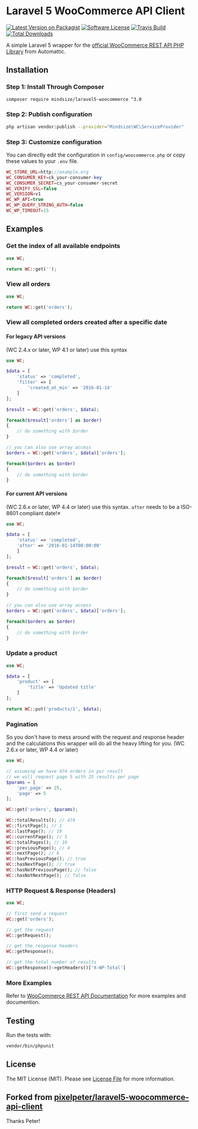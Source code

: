 # Laravel 5 WooCommerce API Client

[![Latest Version on Packagist](https://img.shields.io/packagist/v/mindsize/laravel5-woocommerce.svg?style=flat-square)](https://packagist.org/packages/mindsize/laravel5-woocommerce)
[![Software License](https://img.shields.io/badge/license-MIT-brightgreen.svg?style=flat-square)](LICENSE.md)
[![Travis Build](https://img.shields.io/travis/Mindsize/laravel5-woocommerce/master.svg?style=flat-square)](https://travis-ci.org/Mindsize/laravel5-woocommerce)
[![Total Downloads](https://img.shields.io/packagist/dt/mindsize/laravel5-woocommerce.svg?style=flat-square)](https://packagist.org/packages/mindsize/laravel5-woocommerce)

A simple Laravel 5 wrapper for the [official WooCommerce REST API PHP Library](https://github.com/woothemes/wc-api-php) from Automattic.

## Installation

### Step 1: Install Through Composer

``` bash
composer require mindsize/laravel5-woocommerce ^3.0
```

### Step 2: Publish configuration
``` bash
php artisan vendor:publish --provider="Mindsize\WC\ServiceProvider"
```

### Step 3: Customize configuration
You can directly edit the configuration in `config/woocommerce.php` or copy these values to your `.env` file.
```php
WC_STORE_URL=http://example.org
WC_CONSUMER_KEY=ck_your-consumer-key
WC_CONSUMER_SECRET=cs_your-consumer-secret
WC_VERIFY_SSL=false
WC_VERSION=v1
WC_WP_API=true
WC_WP_QUERY_STRING_AUTH=false
WC_WP_TIMEOUT=15
```

## Examples

### Get the index of all available endpoints
```php
use WC;

return WC::get('');
```

### View all orders
```php
use WC;

return WC::get('orders');
```

### View all completed orders created after a specific date
#### For legacy API versions 
(WC 2.4.x or later, WP 4.1 or later) use this syntax

```php
use WC;

$data = [
    'status' => 'completed',
    'filter' => [
        'created_at_min' => '2016-01-14'
    ]
];

$result = WC::get('orders', $data);

foreach($result['orders'] as $order)
{
    // do something with $order
}

// you can also use array access
$orders = WC::get('orders', $data)['orders'];

foreach($orders as $order)
{
    // do something with $order
}
```

#### For current API versions 
(WC 2.6.x or later, WP 4.4 or later) use this syntax.
`after` needs to be a ISO-8601 compliant date!≠

```php
use WC;

$data = [
    'status' => 'completed',
    'after' => '2016-01-14T00:00:00'
    ]
];

$result = WC::get('orders', $data);

foreach($result['orders'] as $order)
{
    // do something with $order
}

// you can also use array access
$orders = WC::get('orders', $data)['orders'];

foreach($orders as $order)
{
    // do something with $order
}
```

### Update a product
```php
use WC;

$data = [
    'product' => [
        'title' => 'Updated title'
    ]
];

return WC::put('products/1', $data);
```

### Pagination
So you don't have to mess around with the request and response header and the calculations this wrapper will do all the heavy lifting for you.
(WC 2.6.x or later, WP 4.4 or later) 

```php
use WC;

// assuming we have 474 orders in pur result
// we will request page 5 with 25 results per page
$params = [
    'per_page' => 25,
    'page' => 5
];

WC::get('orders', $params);

WC::totalResults(); // 474
WC::firstPage(); // 1
WC::lastPage(); // 19
WC::currentPage(); // 5 
WC::totalPages(); // 19
WC::previousPage(); // 4
WC::nextPage(); // 6
WC::hasPreviousPage(); // true 
WC::hasNextPage(); // true
WC::hasNotPreviousPage(); // false 
WC::hasNotNextPage(); // false
```

### HTTP Request & Response (Headers)

```php
use WC;

// first send a request
WC::get('orders');

// get the request
WC::getRequest();

// get the response headers
WC::getResponse();

// get the total number of results
WC::getResponse()->getHeaders()['X-WP-Total']
```


### More Examples
Refer to [WooCommerce REST API Documentation](https://woocommerce.github.io/woocommerce-rest-api-docs) for more examples and documention.

## Testing
Run the tests with:
```bash
vendor/bin/phpunit
```

## License

The MIT License (MIT). Please see [License File](LICENSE.md) for more information.

## Forked from [pixelpeter/laravel5-woocommerce-api-client](https://github.com/pixelpeter/laravel5-woocommerce-api-client)

Thanks Peter!